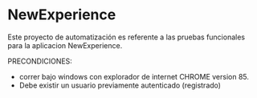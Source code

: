 # NewExperience

Este proyecto de automatización es referente a las pruebas funcionales para la aplicacion NewExperience.

PRECONDICIONES:
* correr bajo windows con explorador de internet CHROME version 85.
* Debe existir un usuario previamente autenticado (registrado)

